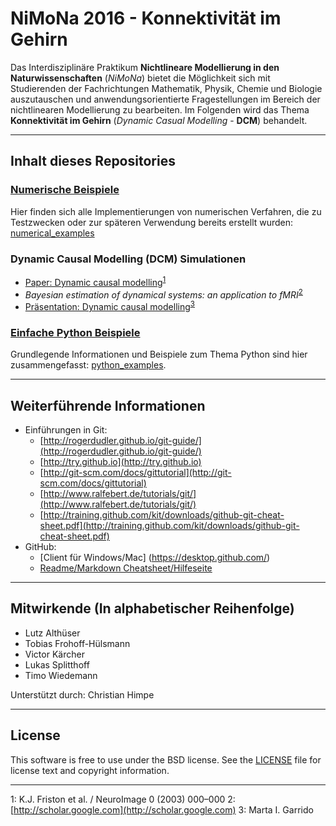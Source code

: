 # NiMoNa 2016 - Konnektivität im Gehirn
Das Interdisziplinäre Praktikum **Nichtlineare Modellierung in den Naturwissenschaften** (*NiMoNa*) bietet die Möglichkeit sich mit Studierenden der Fachrichtungen Mathematik, Physik, Chemie und Biologie auszutauschen und anwendungsorientierte Fragestellungen im Bereich der nichtlinearen Modellierung zu bearbeiten. Im Folgenden wird das Thema **Konnektivität im Gehirn** (*Dynamic Casual Modelling* - **DCM**) behandelt.

---

## Inhalt dieses Repositories

### [Numerische Beispiele](numerical_examples)
Hier finden sich alle Implementierungen von numerischen Verfahren, die zu Testzwecken oder zur späteren Verwendung bereits erstellt wurden: [numerical_examples](numerical_examples)

### Dynamic Causal Modelling (DCM) Simulationen
  * [Paper: Dynamic causal modelling](http://web.mit.edu/swg/ImagingPubs/connectivity/Dcm_Friston.pdf)<sup>[1](#note_1)</sup>
  * *Bayesian estimation of dynamical systems: an application to fMRI*<sup>[2](#note_2)</sup>
  * [Präsentation: Dynamic causal modelling](http://www.brainmapping.org/SummerCourseSlides/DCM_NITP.pdf)<sup>[3](#note_3)</sup>

### [Einfache Python Beispiele](python_examples)
Grundlegende Informationen und Beispiele zum Thema Python sind hier zusammengefasst: [python_examples](python_examples).

---

## Weiterführende Informationen
* Einführungen in Git:
  * [http://rogerdudler.github.io/git-guide/](http://rogerdudler.github.io/git-guide/)
  * [http://try.github.io](http://try.github.io)
  * [http://git-scm.com/docs/gittutorial](http://git-scm.com/docs/gittutorial)
  * [http://www.ralfebert.de/tutorials/git/](http://www.ralfebert.de/tutorials/git/)
  * [http://training.github.com/kit/downloads/github-git-cheat-sheet.pdf](http://training.github.com/kit/downloads/github-git-cheat-sheet.pdf)
* GitHub:
  * [Client für Windows/Mac] (https://desktop.github.com/)
  * [Readme/Markdown Cheatsheet/Hilfeseite](https://github.com/adam-p/markdown-here/wiki/Markdown-Cheatsheet)
  
---
  
## Mitwirkende (In alphabetischer Reihenfolge)
* Lutz Althüser  
* Tobias Frohoff-Hülsmann  
* Victor Kärcher  
* Lukas Splitthoff  
* Timo Wiedemann  

Unterstützt durch: Christian Himpe

---

## License
This software is free to use under the BSD license. See the [LICENSE](LICENSE.md) file for license text and copyright information.

---

<a name="note_1">1</a>: K.J. Friston et al. / NeuroImage 0 (2003) 000–000
<a name="note_2">2</a>: [http://scholar.google.com](http://scholar.google.com)
<a name="note_3">3</a>: Marta I. Garrido 
